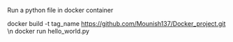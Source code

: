 Run a python file in docker container

docker build -t tag_name https://github.com/Mounish137/Docker_project.git \n
docker run hello_world.py
